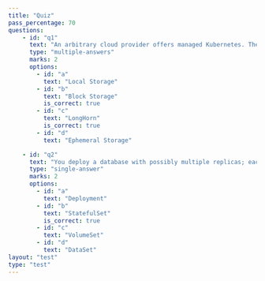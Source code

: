```yaml
---
title: "Quiz"
pass_percentage: 70
questions:
    - id: "q1"
      text: "An arbitrary cloud provider offers managed Kubernetes. There a customer wants to deploy a database with a single replica. Which storage solutions would you generally recommend for production use?"
      type: "multiple-answers"
      marks: 2
      options:
        - id: "a"
          text: "Local Storage"
        - id: "b"
          text: "Block Storage"
          is_correct: true
        - id: "c"
          text: "LongHorn"
          is_correct: true
        - id: "d"
          text: "Ephemeral Storage"

    - id: "q2"
      text: "You deploy a database with possibly multiple replicas; each replica should get its volume. Which of the following options do you use?"
      type: "single-answer"
      marks: 2
      options:
        - id: "a"
          text: "Deployment"
        - id: "b"
          text: "StatefulSet"
          is_correct: true
        - id: "c"
          text: "VolumeSet"
        - id: "d"
          text: "DataSet"
layout: "test"
type: "test"
---
```

